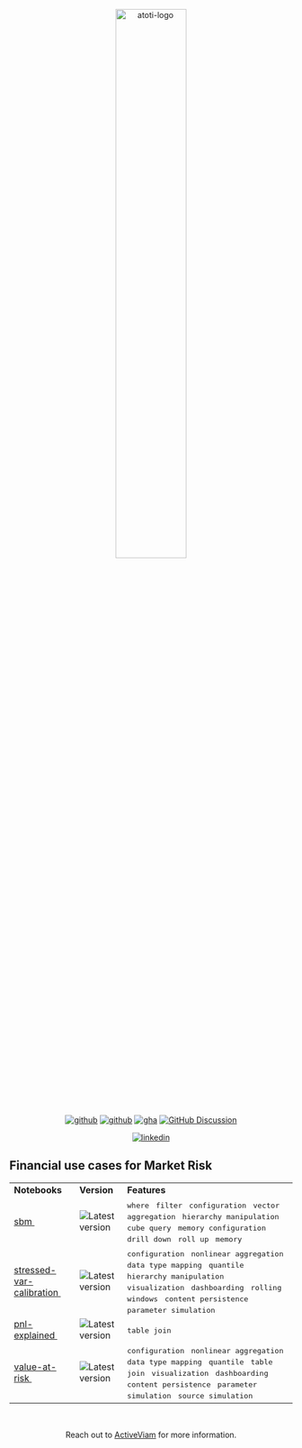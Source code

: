 <p align="center">
  <picture>
    <source media="(prefers-color-scheme: dark)" srcset="https://data.atoti.io/notebooks/banners/Atoti_Logo_White-01.svg">
    <source media="(prefers-color-scheme: light)" srcset="https://data.atoti.io/notebooks/banners/Atoti_Logo_Purple-01.svg">
    <img alt="atoti-logo" width="50%">
  </picture>
</p>

<p align="center">
  <a href="https://github.com/atoti/atoti/releases/latest"><img src="https://img.shields.io/github/v/release/atoti/atoti?color=#4cc71f" alt="github"></a>
  <a href="https://pypistats.org/packages/atoti"><img src="https://img.shields.io/pypi/dm/atoti" alt="github"></a>
  <a href="https://github.com/atoti/atoti/actions/workflows/test.yaml"><img src="https://github.com/atoti/atoti/actions/workflows/test.yaml/badge.svg" alt="gha"></a>
  <a href="https://github.com/atoti/atoti/discussions"><img src="https://img.shields.io/github/discussions/atoti/atoti" alt="GitHub Discussion"></a>
</p> 

<p align="center">
  <a href="https://www.linkedin.com/company/activeviam/"><img src="https://img.shields.io/badge/linkedin-%230077B5.svg?style=for-the-badge&logo=linkedin&logoColor=white" alt="linkedin"></a>
</p>

## Financial use cases for Market Risk 

<table>



<tr>
    <td><b>Notebooks</b></td>
    <td><b>Version</b></td>
    <td><b>Features</b></td>
</tr>
<tr>
<td rowspan="1"><a href="./sbm">sbm&nbsp;</a></td><td rowspan="1"><img src="https://img.shields.io/badge/0.9.8-1C900C" alt="Latest version" /></td>
<td rowspan="1"><kbd>where</kbd>&nbsp;<kbd> filter</kbd>&nbsp;<kbd> configuration</kbd>&nbsp;<kbd> vector aggregation</kbd>&nbsp;<kbd> hierarchy manipulation</kbd>&nbsp;<kbd> cube query</kbd>&nbsp;<kbd> memory configuration</kbd>&nbsp;<kbd> drill down</kbd>&nbsp;<kbd> roll up</kbd>&nbsp;<kbd> memory</kbd>&nbsp;</td>
</tr>
<tr>
<td rowspan="1"><a href="./stressed-var-calibration">stressed-var-calibration&nbsp;</a></td><td rowspan="1"><img src="https://img.shields.io/badge/0.9.8-1C900C" alt="Latest version" /></td>
<td rowspan="1"><kbd>configuration</kbd>&nbsp;<kbd> nonlinear aggregation</kbd>&nbsp;<kbd> data type mapping</kbd>&nbsp;<kbd> quantile</kbd>&nbsp;<kbd> hierarchy manipulation</kbd>&nbsp;<kbd> visualization</kbd>&nbsp;<kbd> dashboarding</kbd>&nbsp;<kbd> rolling windows</kbd>&nbsp;<kbd> content persistence</kbd>&nbsp;<kbd> parameter simulation</kbd>&nbsp;</td>
</tr>
<tr>
<td rowspan="1"><a href="./../../../../03-use-cases/01-finance/front-office/pnl-explained">pnl-explained&nbsp;</a></td><td rowspan="1"><img src="https://img.shields.io/badge/0.9.8-1C900C" alt="Latest version" /></td>
<td rowspan="1"><kbd>table join</kbd>&nbsp;</td>
</tr>
<tr>
<td rowspan="1"><a href="./value-at-risk">value-at-risk&nbsp;</a></td><td rowspan="1"><img src="https://img.shields.io/badge/0.9.8-1C900C" alt="Latest version" /></td>
<td rowspan="1"><kbd>configuration</kbd>&nbsp;<kbd> nonlinear aggregation</kbd>&nbsp;<kbd> data type mapping</kbd>&nbsp;<kbd> quantile</kbd>&nbsp;<kbd> table join</kbd>&nbsp;<kbd> visualization</kbd>&nbsp;<kbd> dashboarding</kbd>&nbsp;<kbd> content persistence</kbd>&nbsp;<kbd> parameter simulation</kbd>&nbsp;<kbd> source simulation</kbd>&nbsp;</td>
</tr>
</table>


<br/>
<p align="center">
  Reach out to <a href="https://activeviam.com/contact-us/?utm_source=github&utm_medium=atoti">ActiveViam</a> for more information.
</p>
